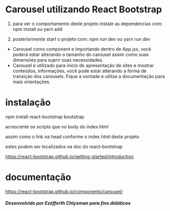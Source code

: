 # Carousel utilizando React Bootstrap

1. para ver o comportamento deste projeto instale as dependencias com: npm install ou yarn add

2. posteriormente start o projeto com: npm run dev ou yarn run dev

- Carousel como component e importando dentro de App.jsx,
você poderá estar alterando o tamanho do carousel assim como
suas dimensões para suprir suas necessidades.
- Carousel é utilizado para inicio de apresentação de sites
e mostrar conteúdos, informações, você pode estar alterando a 
forma de transição dos carousels. Fique a vontade e utilize 
a documentação para mais orientações.


# instalação
npm install react-bootstrap bootstrap


acrescente os scripts que no body do index.html 

assim como o link na head conforme o index html deste projeto

estes podem ser localizados na doc do react-bootstrap

https://react-bootstrap.github.io/getting-started/introduction


# documentação

https://react-bootstrap.github.io/components/carousel/




##### Desenvolvido por Ezéfferth Chlysman para fins didáticos #####


